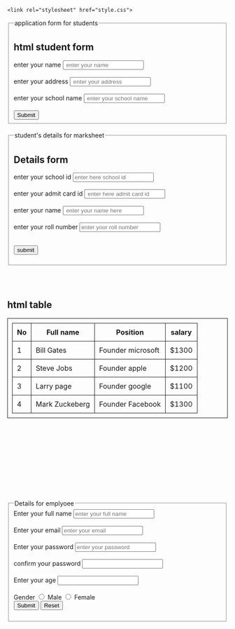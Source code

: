 <!DOCTYPE html>
<html lang="en">
<head>
    <meta charset="UTF-8">
    <meta name="viewport" content="width=device-width, initial-scale=1.0">
    <title>Document</title>
    
<style>
        table ,th, td{
            border: 1px solid;
            border-collapse: collapse;
            padding: 10px ;
        } 
</style>





    
    <link rel="stylesheet" href="style.css">
</head>
<body>
    
<form>
     
<fieldset>
<h2> html student form </h2>
 <legend> application form for students </legend>

<div>
<label> enter your name </label>
<input type="text" placeholder=" enter your name" required />  
 </div>
<br> 

<div>
<label> enter your address</label>
<input type="text" placeholder=" enter your address" required /> 
</div>
<br> 

<div>
<label> enter your school name </label>
<input type=" text" placeholder=" enter your school name" required/> 
</div>
<br>
<div>
    <button> Submit </button>
</div>
</fieldset>
<br>

<form> 

<fieldset> 
<h2> Details form </h2>

<legend> student's details for marksheet </legend>

<div>
<label> enter your school id </label>
<input type=" number" placeholder="enter here school id" required />
</div> 
<br>

<div>
<label> enter your admit card id </label>
<input type="text" placeholder=" enter here admit card id " required/>
</div> <br>


<div> 
<label> enter your name </label>
<input type=" text" placeholder=" enter your name here " required/>
</div> <br>

<div>
<label> enter your roll number </label>
<input type="number" placeholder="enter your roll number " required/>
</div>  <br> 

<button> submit</button>

</fieldset>
</form>



<br>
<br>


<table>  
<h2> html table </h2>
<tr>

<tr><th> No</th>
<th>Full name</th>
<th>Position</th>
<th>salary  </th>
 
</tr> 


<tr> 

<td>1 </td>
<td>Bill Gates</td>
<td>Founder microsoft</td>
<td>$1300</td>
 
</tr>
 
<tr>

 <td>2 </td>
 <td>Steve Jobs</td>
 <td>Founder apple </td>
 <td>$1200</td>

</tr>

<tr>

<td>3</td>
<td>Larry page</td>
<td>Founder google</td>
<td>$1100</td>

</tr>

<tr>

<td>4</td>
<td>Mark Zuckeberg</td>
<td>Founder Facebook</td>
<td>$1300</td>

</tr>
</table>

<br>
<br>
<br>
<br>
<br>
<br>
<br>
<br>
<br>
<br>




<form>
<fieldset>

<legend>Details for emplyoee</legend>
<div>
<label>Enter your full name </label>
<input type="text" placeholder="enter your full name " required/>
</div> 
<br>

<div>
<label>Enter your email  </label>
<input type="text" placeholder="enter your email " required/>
</div>  
<br> 

<div>
<label>Enter your password</label>
<input type="text" placeholder="enter your password" required/>
</div> 
<br> 


<div>
<label>confirm your password</label>
<input type=" text" required/>
</div> 
<br>

<div>
 <label> Enter your age </label>
<input type="number" required/>
</div> 
<br>

<div>
<label>Gender</label>
<input type="radio" name="Gender" value="male" required/> 
<label for="html"> Male </label>
<input type="radio" name="Gender" value="female" required /> 
<label for="html"> Female </label>
<br>
<button> Submit </button>  <button> Reset </button>

</div> 
<br>
</fieldset>
</form>
  
















</body>
</html>
